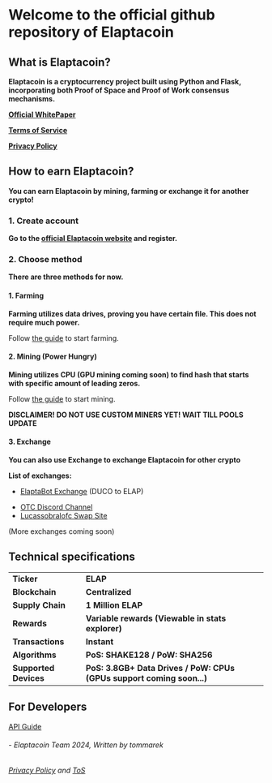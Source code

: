 # Welcome to the official github repository of Elaptacoin

## What is Elaptacoin?
**Elaptacoin is a cryptocurrency project built using Python and Flask, incorporating both Proof of Space and Proof of Work consensus mechanisms.**

**[Official WhitePaper](https://docs.google.com/document/d/1Q3ykT3FgjmfyuQHpgezKyv-QMexi1cVoRwKNHT0IKxk/edit?usp=sharing)**

**[Terms of Service](https://docs.google.com/document/d/1N3DzMkeD_Sr7b7SnymzjGPOCdWJ98GSHZrrFUyVKGBI/edit)**

**[Privacy Policy](https://docs.google.com/document/d/1hCwMeucnD5C_cw00r4TlbORvd_arXFNrFCBi7CDFQ3A/edit)**

## How to earn Elaptacoin?
**You can earn Elaptacoin by mining, farming or exchange it for another crypto!**

### 1. Create account
**Go to the [official Elaptacoin website](https://wallet.stormsurge.xyz/) and register.**

### 2.  Choose method
**There are three methods for now.**

#### 1. Farming
**Farming utilizes data drives, proving you have certain file. This does not require much power.**

Follow [the guide](FARMERSETUP.md) to start farming.

#### 2. Mining (Power Hungry)
**Mining utilizes CPU (GPU mining coming soon) to find hash that starts with specific amount of leading zeros.**

Follow [the guide](MINERSETUP.md) to start mining.

**DISCLAIMER! DO NOT USE CUSTOM MINERS YET! WAIT TILL POOLS UPDATE**

#### 3. Exchange
**You can also use Exchange to exchange Elaptacoin for other crypto**

**List of exchanges:**
- [ElaptaBot Exchange](https://discord.com/invite/4MzUF5s6xC) (DUCO to ELAP) 
+ [OTC Discord Channel](https://discord.com/invite/4MzUF5s6xC)
+ [Lucassobralofc Swap Site](http://lucassobralofc.whf.bz/) 

(More exchanges coming soon)

## Technical specifications

|||
|---|---|
|**Ticker**|**ELAP**|
|**Blockchain**|**Centralized**|
|**Supply Chain**|**1 Million ELAP**|
|**Rewards**|**Variable rewards (Viewable in stats explorer)**|
|**Transactions**|**Instant**|
|**Algorithms**|**PoS: SHAKE128 / PoW: SHA256**|
|**Supported Devices**|**PoS: 3.8GB+ Data Drives / PoW: CPUs (GPUs support coming soon...)**|


## For Developers
[API Guide](DEVGUIDE.md)


###### - Elaptacoin Team 2024, Written by tommarek
###### [Privacy Policy](ElaptacoinPrivacyPolicy.pdf) and [ToS](ElaptacoinToS.pdf)
